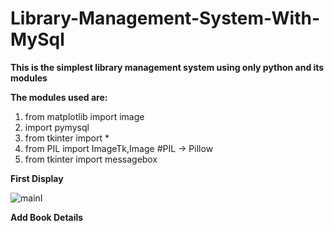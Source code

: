 # Library-Management-System-With-MySql
**This is the simplest library management system using only python and its modules**

__The modules used are:__
1) from matplotlib import image
2) import pymysql
3) from tkinter import *
4) from PIL import ImageTk,Image #PIL -> Pillow
5) from tkinter import messagebox

**First Display**

![mainI](https://user-images.githubusercontent.com/96349715/155718213-8496789f-5787-42bf-a0ce-c5433f4250c1.png)

**Add Book Details**


